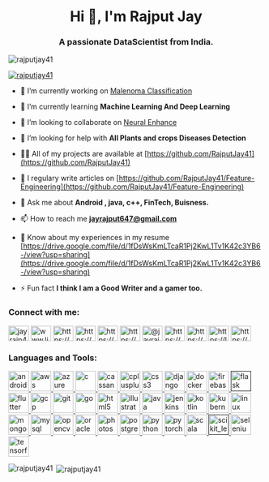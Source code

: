 <h1 align="center">Hi 👋, I'm Rajput Jay</h1>
<h3 align="center">A passionate DataScientist from India.</h3>

<p align="left"> <img src="https://komarev.com/ghpvc/?username=rajputjay41&label=Profile%20views&color=0e75b6&style=flat" alt="rajputjay41" /> </p>

<p align="left"> <a href="https://github.com/ryo-ma/github-profile-trophy"><img src="https://github-profile-trophy.vercel.app/?username=RajputJay41" alt="rajputjay41" /></a> </p>


- 🔭 I’m currently working on [Malenoma Classification](https://github.com/RajputJay41/Malenoma--classification)

- 🌱 I’m currently learning **Machine Learning And Deep Learning**

- 👯 I’m looking to collaborate on [Neural Enhance](https://github.com/alexjc/neural-enhance)

- 🤝 I’m looking for help with **All Plants and crops Diseases Detection**

- 👨‍💻 All of my projects are available at [https://github.com/RajputJay41](https://github.com/RajputJay41)

- 📝 I regulary write articles on [https://github.com/RajputJay41/Feature-Engineering](https://github.com/RajputJay41/Feature-Engineering)

- 💬 Ask me about **Android , java, c++, FinTech, Buisness.**

- 📫 How to reach me **jayrajput647@gmail.com**

- 📄 Know about my experiences in my resume [https://drive.google.com/file/d/1fDsWsKmLTcaR1Pj2KwL1Tv1K42c3YB6-/view?usp=sharing](https://drive.google.com/file/d/1fDsWsKmLTcaR1Pj2KwL1Tv1K42c3YB6-/view?usp=sharing)

- ⚡ Fun fact **I think I am a Good Writer and a gamer too.**

<p align="left">
<h3 align="left">Connect with me:</h3>
<a href="https://twitter.com/jayrajp41594508" target="blank"><img align="center" src="https://cdn.jsdelivr.net/npm/simple-icons@3.0.1/icons/twitter.svg" alt="jayrajp41594508" height="30" width="40" /></a>
<a href="https://linkedin.com/in/www.linkedin.com/in/jay-rajput-4bb13116b" target="blank"><img align="center" src="https://cdn.jsdelivr.net/npm/simple-icons@3.0.1/icons/linkedin.svg" alt="www.linkedin.com/in/jay-rajput-4bb13116b" height="30" width="40" /></a>
<a href="https://stackoverflow.com/users/https://stackoverflow.com/users/13362000/jay-rajput" target="blank"><img align="center" src="https://cdn.jsdelivr.net/npm/simple-icons@3.0.1/icons/stackoverflow.svg" alt="https://stackoverflow.com/users/13362000/jay-rajput" height="30" width="40" /></a>
<a href="https://kaggle.com/https://www.kaggle.com/skywalkergaming" target="blank"><img align="center" src="https://cdn.jsdelivr.net/npm/simple-icons@3.0.1/icons/kaggle.svg" alt="https://www.kaggle.com/skywalkergaming" height="30" width="40" /></a>
<a href="https://instagram.com/https://www.instagram.com/intelligencesio_ds" target="blank"><img align="center" src="https://cdn.jsdelivr.net/npm/simple-icons@3.0.1/icons/instagram.svg" alt="https://www.instagram.com/intelligencesio_ds" height="30" width="40" /></a>
<a href="https://www.behance.net/https://www.behance.net/jayrajput2" target="blank"><img align="center" src="https://cdn.jsdelivr.net/npm/simple-icons@3.0.1/icons/behance.svg" alt="https://www.behance.net/jayrajput2" height="30" width="40" /></a>
<a href="https://medium.com/@jayrajput647" target="blank"><img align="center" src="https://cdn.jsdelivr.net/npm/simple-icons@3.0.1/icons/medium.svg" alt="@jayrajput647" height="30" width="40" /></a>
<a href="https://www.youtube.com/c/https://www.youtube.com/channel/all about ai and gaming" target="blank"><img align="center" src="https://cdn.jsdelivr.net/npm/simple-icons@3.0.1/icons/youtube.svg" alt="https://www.youtube.com/channel/all about ai and gaming" height="30" width="40" /></a>
<a href="https://www.codechef.com/users/https://www.codechef.com/jay_647" target="blank"><img align="center" src="https://cdn.jsdelivr.net/npm/simple-icons@3.1.0/icons/codechef.svg" alt="https://www.codechef.com/jay_647" height="30" width="40" /></a>
<a href="https://www.leetcode.com/https://leetcode.com/jayrajput647/" target="blank"><img align="center" src="https://cdn.jsdelivr.net/npm/simple-icons@3.0.1/icons/leetcode.svg" alt="https://leetcode.com/jayrajput647/" height="30" width="40" /></a>
<a href="https://auth.geeksforgeeks.org/user/https://auth.geeksforgeeks.org/user/jayrajput647" target="blank"><img align="center" src="https://cdn.jsdelivr.net/npm/simple-icons@3.0.1/icons/geeksforgeeks.svg" alt="https://auth.geeksforgeeks.org/user/jayrajput647" height="30" width="40" /></a>
</p>

<h3 align="left">Languages and Tools:</h3>
<p align="left"> <a href="https://developer.android.com" target="_blank"> <img src="https://devicons.github.io/devicon/devicon.git/icons/android/android-original-wordmark.svg" alt="android" width="40" height="40"/> </a> <a href="https://aws.amazon.com" target="_blank"> <img src="https://devicons.github.io/devicon/devicon.git/icons/amazonwebservices/amazonwebservices-original-wordmark.svg" alt="aws" width="40" height="40"/> </a> <a href="https://azure.microsoft.com/en-in/" target="_blank"> <img src="https://www.vectorlogo.zone/logos/microsoft_azure/microsoft_azure-icon.svg" alt="azure" width="40" height="40"/> </a> <a href="https://www.cprogramming.com/" target="_blank"> <img src="https://devicons.github.io/devicon/devicon.git/icons/c/c-original.svg" alt="c" width="40" height="40"/> </a> <a href="https://cassandra.apache.org/" target="_blank"> <img src="https://www.vectorlogo.zone/logos/apache_cassandra/apache_cassandra-icon.svg" alt="cassandra" width="40" height="40"/> </a> <a href="https://www.w3schools.com/cpp/" target="_blank"> <img src="https://devicons.github.io/devicon/devicon.git/icons/cplusplus/cplusplus-original.svg" alt="cplusplus" width="40" height="40"/> </a> <a href="https://www.w3schools.com/css/" target="_blank"> <img src="https://devicons.github.io/devicon/devicon.git/icons/css3/css3-original-wordmark.svg" alt="css3" width="40" height="40"/> </a> <a href="https://www.djangoproject.com/" target="_blank"> <img src="https://devicons.github.io/devicon/devicon.git/icons/django/django-original.svg" alt="django" width="40" height="40"/> </a> <a href="https://www.docker.com/" target="_blank"> <img src="https://devicons.github.io/devicon/devicon.git/icons/docker/docker-original-wordmark.svg" alt="docker" width="40" height="40"/> </a> <a href="https://firebase.google.com/" target="_blank"> <img src="https://www.vectorlogo.zone/logos/firebase/firebase-icon.svg" alt="firebase" width="40" height="40"/> </a> <a href="" target="_blank"> <img src="https://www.vectorlogo.zone/logos/pocoo_flask/pocoo_flask-icon.svg" alt="flask" width="40" height="40"/> </a> <a href="https://flutter.dev" target="_blank"> <img src="https://www.vectorlogo.zone/logos/flutterio/flutterio-icon.svg" alt="flutter" width="40" height="40"/> </a> <a href="https://cloud.google.com" target="_blank"> <img src="https://www.vectorlogo.zone/logos/google_cloud/google_cloud-icon.svg" alt="gcp" width="40" height="40"/> </a> <a href="https://git-scm.com/" target="_blank"> <img src="https://www.vectorlogo.zone/logos/git-scm/git-scm-icon.svg" alt="git" width="40" height="40"/> </a> <a href="https://golang.org" target="_blank"> <img src="https://devicons.github.io/devicon/devicon.git/icons/go/go-original.svg" alt="go" width="40" height="40"/> </a> <a href="https://www.w3.org/html/" target="_blank"> <img src="https://devicons.github.io/devicon/devicon.git/icons/html5/html5-original-wordmark.svg" alt="html5" width="40" height="40"/> </a> <a href="https://www.adobe.com/in/products/illustrator.html" target="_blank"> <img src="https://www.vectorlogo.zone/logos/adobe_illustrator/adobe_illustrator-icon.svg" alt="illustrator" width="40" height="40"/> </a> <a href="https://www.java.com" target="_blank"> <img src="https://devicons.github.io/devicon/devicon.git/icons/java/java-original-wordmark.svg" alt="java" width="40" height="40"/> </a> <a href="https://www.jenkins.io" target="_blank"> <img src="https://www.vectorlogo.zone/logos/jenkins/jenkins-icon.svg" alt="jenkins" width="40" height="40"/> </a> <a href="https://kotlinlang.org" target="_blank"> <img src="https://www.vectorlogo.zone/logos/kotlinlang/kotlinlang-icon.svg" alt="kotlin" width="40" height="40"/> </a> <a href="https://kubernetes.io" target="_blank"> <img src="https://www.vectorlogo.zone/logos/kubernetes/kubernetes-icon.svg" alt="kubernetes" width="40" height="40"/> </a> <a href="https://www.linux.org/" target="_blank"> <img src="https://devicons.github.io/devicon/devicon.git/icons/linux/linux-original.svg" alt="linux" width="40" height="40"/> </a> <a href="https://www.mongodb.com/" target="_blank"> <img src="https://devicons.github.io/devicon/devicon.git/icons/mongodb/mongodb-original-wordmark.svg" alt="mongodb" width="40" height="40"/> </a> <a href="https://www.mysql.com/" target="_blank"> <img src="https://devicons.github.io/devicon/devicon.git/icons/mysql/mysql-original-wordmark.svg" alt="mysql" width="40" height="40"/> </a> <a href="https://opencv.org/" target="_blank"> <img src="https://www.vectorlogo.zone/logos/opencv/opencv-icon.svg" alt="opencv" width="40" height="40"/> </a> <a href="https://www.oracle.com/" target="_blank"> <img src="https://devicons.github.io/devicon/devicon.git/icons/oracle/oracle-original.svg" alt="oracle" width="40" height="40"/> </a> <a href="https://www.photoshop.com/en" target="_blank"> <img src="https://devicons.github.io/devicon/devicon.git/icons/photoshop/photoshop-plain.svg" alt="photoshop" width="40" height="40"/> </a> <a href="https://www.postgresql.org" target="_blank"> <img src="https://devicons.github.io/devicon/devicon.git/icons/postgresql/postgresql-original-wordmark.svg" alt="postgresql" width="40" height="40"/> </a> <a href="https://www.python.org" target="_blank"> <img src="https://devicons.github.io/devicon/devicon.git/icons/python/python-original.svg" alt="python" width="40" height="40"/> </a> <a href="https://pytorch.org/" target="_blank"> <img src="https://www.vectorlogo.zone/logos/pytorch/pytorch-icon.svg" alt="pytorch" width="40" height="40"/> </a> <a href="https://www.scala-lang.org" target="_blank"> <img src="https://devicons.github.io/devicon/devicon.git/icons/scala/scala-original-wordmark.svg" alt="scala" width="40" height="40"/> </a> <a href="" target="_blank"> <img src="https://upload.wikimedia.org/wikipedia/commons/0/05/Scikit_learn_logo_small.svg" alt="scikit_learn" width="40" height="40"/> </a> <a href="https://www.selenium.dev" target="_blank"> <img src="https://raw.githubusercontent.com/detain/svg-logos/780f25886640cef088af994181646db2f6b1a3f8/svg/selenium-logo.svg" alt="selenium" width="40" height="40"/> </a> <a href="https://www.tensorflow.org" target="_blank"> <img src="https://www.vectorlogo.zone/logos/tensorflow/tensorflow-icon.svg" alt="tensorflow" width="40" height="40"/> </a> </p>

<p><img align="left" src="https://github-readme-stats.vercel.app/api/top-langs/?username=rajputjay41&layout=compact" alt="rajputjay41" /></p>

<p>&nbsp;<img align="center" src="https://github-readme-stats.vercel.app/api?username=rajputjay41&show_icons=true" alt="rajputjay41" /></p>

